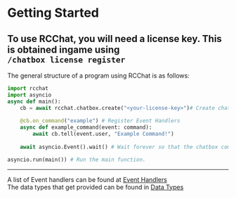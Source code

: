 # Getting Started
To use RCChat, you will need a license key. This is obtained ingame using  
`/chatbox license register`  
---
The general structure of a program using RCChat is as follows:
```python
import rcchat
import asyncio
async def main():
    cb = await rcchat.chatbox.create("<your-license-key>")# Create chatbox instance
    
    @cb.on_command("example") # Register Event Handlers
    async def example_command(event: command):
        await cb.tell(event.user, "Example Command!")
        
    await asyncio.Event().wait() # Wait forever so that the chatbox commands will actually execute.

asyncio.run(main()) # Run the main function.
```
---

A list of Event handlers can be found at [Event Handlers](/RCChat/event_handlers)  
The data types that get provided can be found in [Data Types](/RCChat/data_types)
